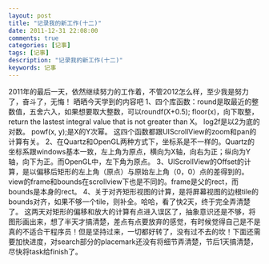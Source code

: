 ```yaml
---
layout: post
title: "记录我的新工作(十二)"
date: 2011-12-31 22:08:00 
comments: true
categories: [记事]
tags: [记事]
description: "记录我的新工作(十二)"
keywords: 记事
---
```


  2011年的最后一天，依然继续努力的工作着，不管2012怎么样，至少我是努力了，奋斗了，无悔！
  晒晒今天学到的内容吧
  1、四个库函数：round是取最近的整数值，五舍六入，如果想要取大整数，可以roundf(X+0.5);
  floor(x)，向下取整，return the lastest integral value that is not greater than X。
  log2f是以2为底的对数。
  powf(x, y);是X的Y次幂。
  这四个函数都跟UIScrollView的zoom和pan的计算有关。
  2、在Quartz和OpenGL两种方式下，坐标系是不一样的。Quartz的坐标系跟windows基本一致，左上角为原点，横向为X轴，向右为正；纵向为Y轴，向下为正。而OpenGL中，左下角为原点。
  3、UIScrollView的Offset的计算，是以偏移后矩形的左上角（原点）与原始左上角（0，0）点的差得到的。view的frame和bounds在scrollview下也是不同的。frame是父的rect，而bounds是本身的rect。
  4、关于对齐矩形视图的计算，是将屏幕视图的边根tile的bounds对齐，如果不够一个tile，则补全。哈哈，看了快2天，终于完全弄清楚了。
  这两天对矩形的偏移和放大的计算有点进入误区了，抽象意识还是不够，将图形画出来，想了半天才搞清楚，差点有点要放弃的感觉，有时候觉得自己是不是真的不适合干程序员！但是坚持过来，一切都好转了，没有过不去的坎！下面还需要加快进度，对search部分的placemark还没有将细节弄清楚，节后1天搞清楚，尽快将task给finish了。
